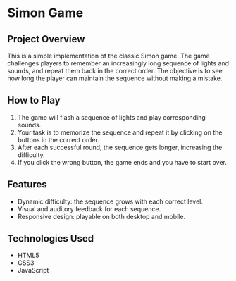 # Simon Game

## Project Overview
This is a simple implementation of the classic Simon game. The game challenges players to remember an increasingly long sequence of lights and sounds, and repeat them back in the correct order. The objective is to see how long the player can maintain the sequence without making a mistake.

## How to Play
1. The game will flash a sequence of lights and play corresponding sounds.
2. Your task is to memorize the sequence and repeat it by clicking on the buttons in the correct order.
3. After each successful round, the sequence gets longer, increasing the difficulty.
4. If you click the wrong button, the game ends and you have to start over.

## Features
- Dynamic difficulty: the sequence grows with each correct level.
- Visual and auditory feedback for each sequence.
- Responsive design: playable on both desktop and mobile.

## Technologies Used
- HTML5
- CSS3
- JavaScript
